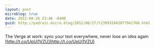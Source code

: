 ```yaml
---
layout: post
microblog: true
date: 2012-08-26 23:46 -0400
guid: http://padraic.micro.blog/2012/08/27/t239931942877941760.html
---
```

The Verge at work: sync your text everywhere, never lose an idea again [http://t.co/UpUi1VZU](http://t.co/UpUi1VZU)

